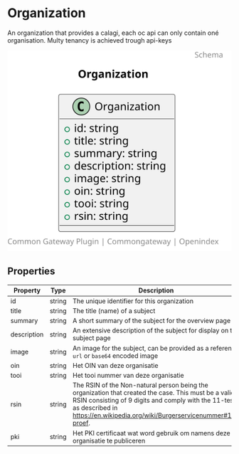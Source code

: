 # Organization

An organization that provides a calagi, each oc api can only contain oné organisation. Multy tenancy is achieved trough api-keys

![Class Diagram](https://github.com/CommonGateway/OpenIndex/blob/documentation-2024/docs/schema/Organization.svg)

## Properties

| Property | Type | Description | Required |
|----------|------|-------------|----------|
| id | string | The unique identifier for this organization | No |
| title | string | The title (name) of a subject | Yes |
| summary | string | A short summary of the subject for the overview page | Yes |
| description | string | An extensive description of the subject for display on the subject page | No |
| image | string | An image for the subject, can be provided as a reference `url` or `base64` encoded image | No |
| oin | string | Het OIN van deze organisatie | No |
| tooi | string | Het tooi nummer van deze organisatie | No |
| rsin | string | The RSIN of the Non-natural person being the organization that created the case. This must be a valid RSIN consisting of 9 digits and comply with the 11-test as described in https://en.wikipedia.org/wiki/Burgerservicenummer#11-proef. | No |
| pki | string | Het PKI certificaat wat word gebruik om namens deze organisatie te publiceren | No |
